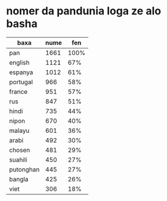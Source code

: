 # nomer da pandunia loga ze alo basha

| baxa  | nume  | fen |
|-------|-------|-----|
| pan | 1661 | 100% |
| english | 1121 | 67% |
| espanya | 1012 | 61% |
| portugal | 966 | 58% |
| france | 951 | 57% |
| rus | 847 | 51% |
| hindi | 735 | 44% |
| nipon | 670 | 40% |
| malayu | 601 | 36% |
| arabi | 492 | 30% |
| chosen | 481 | 29% |
| suahili | 450 | 27% |
| putonghan | 445 | 27% |
| bangla | 425 | 26% |
| viet | 306 | 18% |
